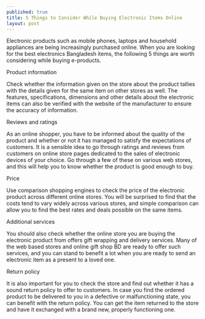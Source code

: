 ```yaml
---
published: true
title: 5 Things to Consider While Buying Electronic Items Online
layout: post
---
```

Electronic products such as mobile phones, laptops and household appliances are being increasingly purchased online. When you are looking for the best electronics Bangladesh items, the following 5 things are worth considering while buying e-products. 

Product information

Check whether the information given on the store about the product tallies with the details given for the same item on other stores as well. The features, specifications, dimensions and other details about the electronic items can also be verified with the website of the manufacturer to ensure the accuracy of information. 

Reviews and ratings

As an online shopper, you have to be informed about the quality of the product and whether or not it has managed to satisfy the expectations of customers. It is a sensible idea to go through ratings and reviews from customers on online store pages dedicated to the sales of electronic devices of your choice. Go through a few of these on various web stores, and this will help you to know whether the product is good enough to buy. 

Price

Use comparison shopping engines to check the price of the electronic product across different online stores. You will be surprised to find that the costs tend to vary widely across various stores, and simple comparison can allow you to find the best rates and deals possible on the same items. 

Additional services

You should also check whether the online store you are buying the electronic product from offers gift wrapping and delivery services. Many of the web based stores and online gift shop BD are ready to offer such services, and you can stand to benefit a lot when you are ready to send an electronic item as a present to a loved one. 

Return policy

It is also important for you to check the store and find out whether it has a sound return policy to offer to customers. In case you find the ordered product to be delivered to you in a defective or malfunctioning state, you can benefit with the return policy. You can get the item returned to the store and have it exchanged with a brand new, properly functioning one. 
